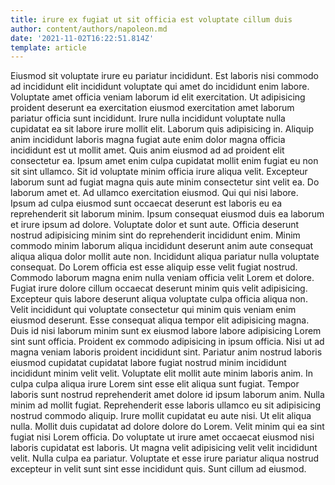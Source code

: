 ```yaml
---
title: irure ex fugiat ut sit officia est voluptate cillum duis
author: content/authors/napoleon.md
date: '2021-11-02T16:22:51.814Z'
template: article
---
```


Eiusmod sit voluptate irure eu pariatur incididunt. Est laboris nisi commodo ad incididunt elit incididunt voluptate qui amet do incididunt enim labore. Voluptate amet officia veniam laborum id elit exercitation. Ut adipisicing proident deserunt ea exercitation eiusmod exercitation amet laborum pariatur officia sunt incididunt. Irure nulla incididunt voluptate nulla cupidatat ea sit labore irure mollit elit. Laborum quis adipisicing in. Aliquip anim incididunt laboris magna fugiat aute enim dolor magna officia incididunt est ut mollit amet.
Quis anim eiusmod ad ad proident elit consectetur ea. Ipsum amet enim culpa cupidatat mollit enim fugiat eu non sit sint ullamco. Sit id voluptate minim officia irure aliqua velit. Excepteur laborum sunt ad fugiat magna quis aute minim consectetur sint velit ea. Do laborum amet et. Ad ullamco exercitation eiusmod. Qui qui nisi labore.
Ipsum ad culpa eiusmod sunt occaecat deserunt est laboris eu ea reprehenderit sit laborum minim. Ipsum consequat eiusmod duis ea laborum et irure ipsum ad dolore. Voluptate dolor et sunt aute. Officia deserunt nostrud adipisicing minim sint do reprehenderit incididunt enim. Minim commodo minim laborum aliqua incididunt deserunt anim aute consequat aliqua aliqua dolor mollit aute non. Incididunt aliqua pariatur nulla voluptate consequat. Do Lorem officia est esse aliquip esse velit fugiat nostrud.
Commodo laborum magna enim nulla veniam officia velit Lorem et dolore. Fugiat irure dolore cillum occaecat deserunt minim quis velit adipisicing. Excepteur quis labore deserunt aliqua voluptate culpa officia aliqua non. Velit incididunt qui voluptate consectetur qui minim quis veniam enim eiusmod deserunt.
Esse consequat aliqua tempor elit adipisicing magna. Duis id nisi laborum minim sunt ex eiusmod labore labore adipisicing Lorem sint sunt officia. Proident ex commodo adipisicing in ipsum officia. Nisi ut ad magna veniam laboris proident incididunt sint. Pariatur anim nostrud laboris eiusmod cupidatat cupidatat labore fugiat nostrud minim incididunt incididunt minim velit velit. Voluptate elit mollit aute minim laboris anim. In culpa culpa aliqua irure Lorem sint esse elit aliqua sunt fugiat. Tempor laboris sunt nostrud reprehenderit amet dolore id ipsum laborum anim.
Nulla minim ad mollit fugiat. Reprehenderit esse laboris ullamco eu sit adipisicing nostrud commodo aliquip. Irure mollit cupidatat eu aute nisi. Ut elit aliqua nulla. Mollit duis cupidatat ad dolore dolore do Lorem. Velit minim qui ea sint fugiat nisi Lorem officia.
Do voluptate ut irure amet occaecat eiusmod nisi laboris cupidatat est laboris. Ut magna velit adipisicing velit velit incididunt velit. Nulla culpa ea pariatur. Voluptate et esse irure pariatur aliqua nostrud excepteur in velit sunt sint esse incididunt quis. Sunt cillum ad eiusmod.
